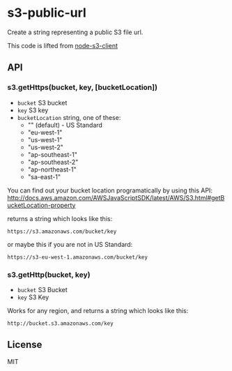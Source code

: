 # s3-public-url

Create a string representing a public S3 file url.

This code is lifted from [node-s3-client](https://github.com/andrewrk/node-s3-client)

## API

### s3.getHttps(bucket, key, [bucketLocation])

* `bucket` S3 bucket
* `key` S3 key
* `bucketLocation` string, one of these:
  * "" (default) - US Standard
  * "eu-west-1"
  * "us-west-1"
  * "us-west-2"
  * "ap-southeast-1"
  * "ap-southeast-2"
  * "ap-northeast-1"
  * "sa-east-1"

You can find out your bucket location programatically by using this API: http://docs.aws.amazon.com/AWSJavaScriptSDK/latest/AWS/S3.html#getBucketLocation-property

returns a string which looks like this:

`https://s3.amazonaws.com/bucket/key`

or maybe this if you are not in US Standard:

`https://s3-eu-west-1.amazonaws.com/bucket/key`

### s3.getHttp(bucket, key)

* `bucket` S3 Bucket
* `key` S3 Key

Works for any region, and returns a string which looks like this:

  `http://bucket.s3.amazonaws.com/key`



## License

MIT